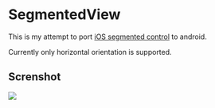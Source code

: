 # SegmentedView

This is my attempt to port [iOS segmented control](https://developer.apple.com/ios/human-interface-guidelines/controls/segmented-controls/) to android.

Currently only horizontal orientation is supported.

## Screnshot 

![][1]




  [1]: https://raw.githubusercontent.com/AswinpAshok/SegmentedView/master/ScreenShot/Screenshot.jpg
